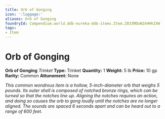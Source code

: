 ```yaml
---
title: Orb of Gonging
icon: ':luggage:'
aliases: Orb of Gonging
foundryId: Compendium.world.ddb-eureka-ddb-items.Item.Z833MDoW2kHHkIXW
tags:
- Item
---
```


# Orb of Gonging

**Orb of Gonging**
_Trinket_
**Type:** Trinket
**Quantity:** 1
**Weight:** 5 lb
**Price:** 10 gp
**Rarity:** Common
**Attunement:** None

*This common wondrous item is a hollow, 5-inch-diameter orb that weighs 5 pounds. Its outer shell is composed of notched bronze rings, which can be turned so that the notches line up. Aligning the notches requires an action, and doing so causes the orb to gong loudly until the notches are no longer aligned. The sounds are spaced 6 seconds apart and can be heard out to a range of 600 feet.*